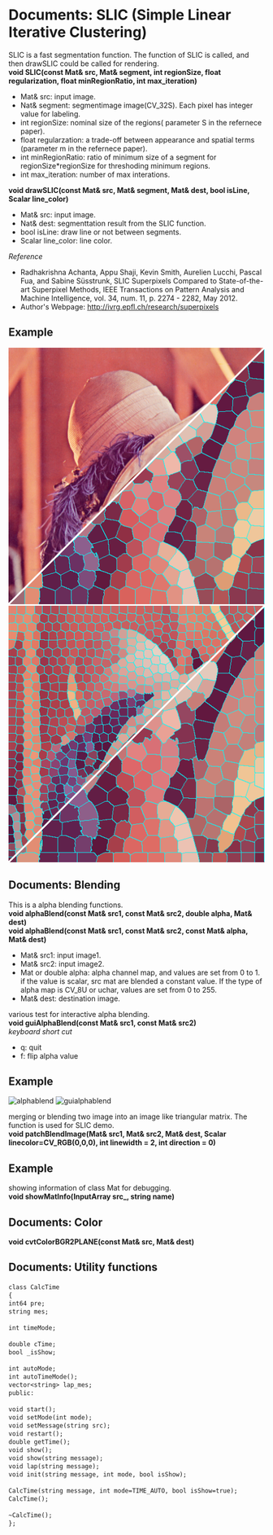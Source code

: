 Documents: SLIC (Simple Linear Iterative Clustering) 
=========

SLIC is a fast segmentation function. The function of SLIC is called, and then drawSLIC could be called for rendering.   
**void SLIC(const Mat& src, Mat& segment, int regionSize, float regularization, float minRegionRatio, int max_iteration)**  
* Mat& src: input image.  
* Nat& segment: segmentimage image(CV_32S). Each pixel has integer value for labeling.
* int regionSize: nominal size of the regions( parameter S in the refernece paper).   
* float regularzation: a trade-off between appearance and spatial terms (parameter m in the refernece paper).
* int minRegionRatio: ratio of minimum size of a segment for regionSize*regionSize for threshoding minimum regions.   
* int max_iteration: number of max interations.  

**void drawSLIC(const Mat& src, Mat& segment, Mat& dest, bool isLine, Scalar line_color)**
* Mat& src: input image.  
* Nat& dest: segmenttation result from the SLIC function.
* bool isLine: draw line or not between segments.
* Scalar line_color: line color.

*Reference*
* Radhakrishna Achanta, Appu Shaji, Kevin Smith, Aurelien Lucchi, Pascal Fua, and Sabine Süsstrunk, SLIC Superpixels Compared to State-of-the-art Superpixel Methods, IEEE Transactions on Pattern Analysis and Machine Intelligence, vol. 34, num. 11, p. 2274 - 2282, May 2012.
* Author's Webpage: http://ivrg.epfl.ch/research/superpixels

Example
-------
![SLIC](SLIC_screenshot.png "screenshot")
![SLIC2](SLIC_screenshot2.png "screenshot2")

Documents: Blending
-------------------
This is a alpha blending functions.  
**void alphaBlend(const Mat& src1, const Mat& src2, double alpha, Mat& dest)**    
**void alphaBlend(const Mat& src1, const Mat& src2, const Mat& alpha, Mat& dest)**  
* Mat& src1: input image1.  
* Mat& src2: input image2.  
* Mat or double alpha: alpha channel map, and values are set from 0 to 1. if the value is scalar, src mat are blended a constant value.  If the type of alpha map is CV_8U or uchar, values are set from 0 to 255.
* Mat& dest: destination image.  

various test for interactive alpha blending.  
**void guiAlphaBlend(const Mat& src1, const Mat& src2)**  
*keyboard short cut*  
* q: quit  
* f: flip alpha value  

Example  
-------

![alphablend](alpha_blend.png "ab")
![guialphablend](gui_alpha_blend.png "gab")


merging or blending two image into an image like triangular matrix. The function is used for SLIC demo.  
**void patchBlendImage(Mat& src1, Mat& src2, Mat& dest, Scalar linecolor=CV_RGB(0,0,0), int linewidth = 2, int direction = 0)**  

Example  
-------


showing information of class Mat for debugging.  
**void showMatInfo(InputArray src_, string name)**  


Documents: Color   
----------------
**void cvtColorBGR2PLANE(const Mat& src, Mat& dest)**  

Documents: Utility functions  
----------------------------
    class CalcTime
    {
	int64 pre;
	string mes;

	int timeMode;

	double cTime;
	bool _isShow;

	int autoMode;
	int autoTimeMode();
	vector<string> lap_mes;
    public:

	void start();
	void setMode(int mode);
	void setMessage(string src);
	void restart();
	double getTime();
	void show();
	void show(string message);
	void lap(string message);
	void init(string message, int mode, bool isShow);

	CalcTime(string message, int mode=TIME_AUTO, bool isShow=true);
	CalcTime();

	~CalcTime();
    };
